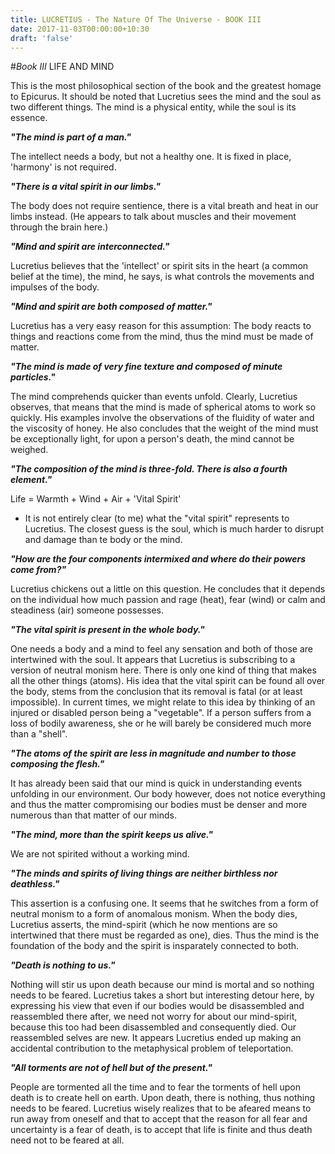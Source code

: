 ```yaml
---
title: LUCRETIUS - The Nature Of The Universe - BOOK III
date: 2017-11-03T00:00:00+10:30
draft: 'false'
---
```

#*Book III* LIFE AND MIND

This is the most philosophical section of the book and the greatest homage to Epicurus. It should be noted that Lucretius sees the mind and the soul as two different things. The mind is a physical entity, while the soul is its essence. 

***"The mind is part of a man."***

The intellect needs a body, but not a healthy one. It is fixed in place, 'harmony' is not required. 

***"There is a vital spirit in our limbs."***

The body does not require sentience, there is a vital breath and heat in our limbs instead. (He appears to talk about muscles and their movement through the brain here.)

***"Mind and spirit are interconnected."***

Lucretius believes that the 'intellect' or spirit sits in the heart (a common belief at the time), the mind, he says, is what controls the movements and impulses of the body.

***"Mind and spirit are both composed of matter."***

Lucretius has a very easy reason for this assumption: The body reacts to things and reactions come from the mind, thus the mind must be made of matter.

***"The mind is made of very fine texture and composed of minute particles."***

The mind comprehends quicker than events unfold. Clearly, Lucretius observes, that means that the mind is made of spherical atoms to work so quickly. His examples involve the observations of the fluidity of water and the viscosity of honey. He also concludes that the weight of the mind must be exceptionally light, for upon a person's death, the mind cannot be weighed.

***"The composition of the mind is three-fold. There is also a fourth element."***

Life = Warmth + Wind + Air + 'Vital Spirit'

- It is not entirely clear (to me) what the "vital spirit" represents to Lucretius. The closest guess is the soul, which is much harder to disrupt and damage than te body or the mind.  

***"How are the four components intermixed and where do their powers come from?"***

Lucretius chickens out a little on this question. He concludes that it depends on the individual how much passion and rage (heat), fear (wind) or calm and steadiness (air) someone possesses. 

***"The vital spirit is present in the whole body."***

One needs a body and a mind to feel any sensation and both of those are intertwined with the soul.
It appears that Lucretius is subscribing to a version of neutral monism here. There is only one kind of thing that makes all the other things (atoms).
His idea that the vital spirit can be found all over the body, stems from the conclusion that its removal is fatal (or at least impossible). In current times, we might relate to this idea by thinking of an injured or disabled person being a "vegetable". If a person suffers from a loss of bodily awareness, she or he will barely be considered much more than a "shell".


***"The atoms of the spirit are less in magnitude and number to those composing the flesh."***

It has already been said that our mind is quick in understanding events unfolding in our environment. Our body however, does not notice everything and thus the matter compromising our bodies must be denser and more numerous than that matter of our minds.

***"The mind, more than the spirit keeps us alive."***

We are not spirited without a working mind.

***"The minds and spirits of living things are neither birthless nor deathless."***

This assertion is a confusing one. It seems that he switches from a form of neutral monism to a form of anomalous monism. When the body dies, Lucretius asserts, the mind-spirit (which he now mentions are so intertwined that there must be regarded as one), dies. Thus the mind is the foundation of the body and the spirit is insparately connected to both.

***"Death is nothing to us."***

Nothing will stir us upon death because our mind is mortal and so nothing needs to be feared.
Lucretius takes a short but interesting detour here, by expressing his view that even if our bodies would be disassembled and reassembled there after, we need not worry for about our mind-spirit, because this too had been disassembled and consequently died. Our reassembled selves are new. It appears Lucretius ended up making an accidental contribution to the metaphysical problem of teleportation.

***"All torments are not of hell but of the present."***

People are tormented all the time and to fear the torments of hell upon death is to create hell on earth. Upon death, there is nothing, thus nothing needs to be feared. Lucretius wisely realizes that to be afeared means to run away from oneself and that to accept that the reason for all fear and uncertainty is a fear of death, is to accept that life is finite and thus death need not to be feared at all.
